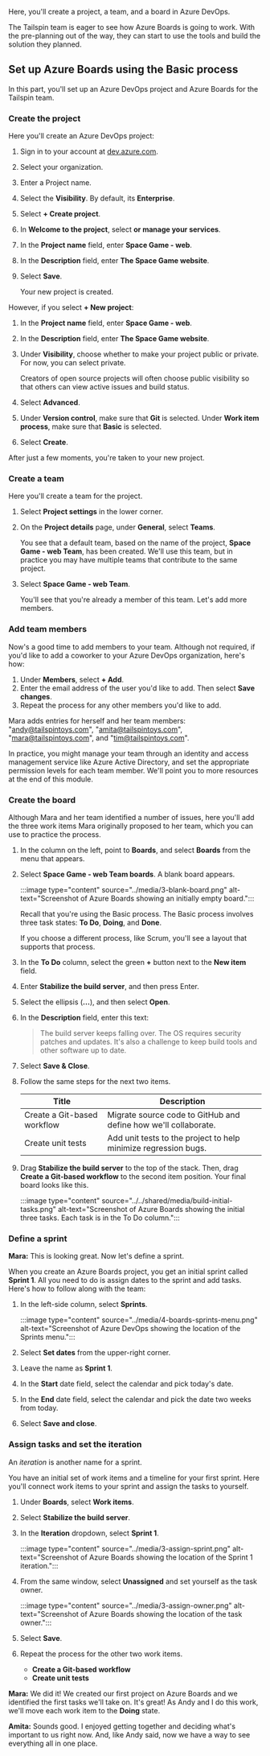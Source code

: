 Here, you'll create a project, a team, and a board in Azure DevOps.

The Tailspin team is eager to see how Azure Boards is going to work. With the pre-planning out of the way, they can start to use the tools and build the solution they planned.

## Set up Azure Boards using the Basic process

In this part, you'll set up an Azure DevOps project and Azure Boards for the Tailspin team.

### Create the project

Here you'll create an Azure DevOps project:

1. Sign in to your account at [dev.azure.com](https://dev.azure.com).

1. Select your organization.

1. Enter a Project name.

1. Select the **Visibility**. By default, its **Enterprise**.

1. Select **+ Create project**.

1. In **Welcome to the project**, select **or manage your services**.

1. In the **Project name** field, enter **Space Game - web**.

1. In the **Description** field, enter **The Space Game website**.

1. Select **Save**. 

    Your new project is created.

However, if you select **+ New project**:
1. In the **Project name** field, enter **Space Game - web**.
1. In the **Description** field, enter **The Space Game website**.
1. Under **Visibility**, choose whether to make your project public or private. For now, you can select private.

    Creators of open source projects will often choose public visibility so that others can view active issues and build status.
1. Select **Advanced**.
1. Under **Version control**, make sure that **Git** is selected. Under **Work item process**, make sure that **Basic** is selected.
1. Select **Create**.

After just a few moments, you're taken to your new project.

### Create a team

Here you'll create a team for the project.

1. Select **Project settings** in the lower corner.

1. On the **Project details** page, under **General**, select **Teams**.

    You see that a default team, based on the name of the project, **Space Game - web Team**, has been created. We'll use this team, but in practice you may have multiple teams that contribute to the same project.

1. Select **Space Game - web Team**.

    You'll see that you're already a member of this team. Let's add more members.

### Add team members

Now's a good time to add members to your team. Although not required, if you'd like to add a coworker to your Azure DevOps organization, here's how:

1. Under **Members**, select **+ Add**.
1. Enter the email address of the user you'd like to add. Then select **Save changes**.
1. Repeat the process for any other members you'd like to add.

Mara adds entries for herself and her team members: "andy@tailspintoys.com", "amita@tailspintoys.com", "mara@tailspintoys.com", and "tim@tailspintoys.com".

In practice, you might manage your team through an identity and access management service like Azure Active Directory, and set the appropriate permission levels for each team member. We'll point you to more resources at the end of this module.

### Create the board

Although Mara and her team identified a number of issues, here you'll add the three work items Mara originally proposed to her team, which you can use to practice the process.

1. In the column on the left, point to **Boards**, and select **Boards** from the menu that appears.

1. Select **Space Game - web Team boards**. A blank board appears.

    :::image type="content" source="../media/3-blank-board.png" alt-text="Screenshot of Azure Boards showing an initially empty board.":::

    Recall that you're using the Basic process. The Basic process involves three task states: **To Do**, **Doing**, and **Done**.

    If you choose a different process, like Scrum, you'll see a layout that supports that process.

1. In the **To Do** column, select the green **+** button next to the **New item** field.

1. Enter **Stabilize the build server**, and then press Enter.

1. Select the ellipsis (**...**), and then select **Open**.

1. In the **Description** field, enter this text:

    > The build server keeps falling over. The OS requires security patches and updates. It's also a challenge to keep build tools and other software up to date.

1. Select **Save & Close**.

1. Follow the same steps for the next two items.

    | Title                       | Description                                                      |
    |-----------------------------|------------------------------------------------------------------|
    | Create a Git-based workflow | Migrate source code to GitHub and define how we'll collaborate.  |
    | Create unit tests           | Add unit tests to the project to help minimize regression bugs.  |

1. Drag **Stabilize the build server** to the top of the stack. Then, drag **Create a Git-based workflow** to the second item position. Your final board looks like this.

    :::image type="content" source="../../shared/media/build-initial-tasks.png" alt-text="Screenshot of Azure Boards showing the initial three tasks. Each task is in the To Do column.":::

### Define a sprint

**Mara:** This is looking great. Now let's define a sprint.

When you create an Azure Boards project, you get an initial sprint called **Sprint 1**. All you need to do is assign dates to the sprint and add tasks. Here's how to follow along with the team:

1. In the left-side column, select **Sprints**.

    :::image type="content" source="../media/4-boards-sprints-menu.png" alt-text="Screenshot of Azure DevOps showing the location of the Sprints menu.":::

1. Select **Set dates** from the upper-right corner.

1. Leave the name as **Sprint 1**.

1. In the **Start** date field, select the calendar and pick today's date.

1. In the **End** date field, select the calendar and pick the date two weeks from today.

1. Select **Save and close**.

### Assign tasks and set the iteration

An _iteration_ is another name for a sprint.

You have an initial set of work items and a timeline for your first sprint. Here you'll connect work items to your sprint and assign the tasks to yourself.

1. Under **Boards**, select **Work items**.

1. Select **Stabilize the build server**.

1. In the **Iteration** dropdown, select **Sprint 1**.

    :::image type="content" source="../media/3-assign-sprint.png" alt-text="Screenshot of Azure Boards showing the location of the Sprint 1 iteration.":::

1. From the same window, select **Unassigned** and set yourself as the task owner.

    :::image type="content" source="../media/3-assign-owner.png" alt-text="Screenshot of Azure Boards showing the location of the task owner.":::

1. Select **Save**.

1. Repeat the process for the other two work items.

    * **Create a Git-based workflow**
    * **Create unit tests**

**Mara:** We did it! We created our first project on Azure Boards and we identified the first tasks we'll take on. It's great! As Andy and I do this work, we'll move each work item to the **Doing** state.

**Amita:** Sounds good. I enjoyed getting together and deciding what's important to us right now. And, like Andy said, now we have a way to see everything all in one place.
